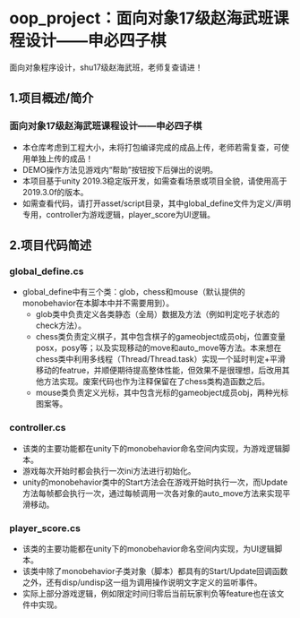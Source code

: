 # oop_project：面向对象17级赵海武班课程设计——申必四子棋
面向对象程序设计，shu17级赵海武班，老师复查请进！

## 1.项目概述/简介
### 面向对象17级赵海武班课程设计——申必四子棋
- 本仓库考虑到工程大小，未将打包编译完成的成品上传，老师若需复查，可使用单独上传的成品！
- DEMO操作方法见游戏内“帮助”按钮按下后弹出的说明。
- 本项目基于unity 2019.3稳定版开发，如需查看场景或项目全貌，请使用高于2019.3.0f的版本。
- 如需查看代码，请打开asset/script目录，其中global_define文件为定义/声明专用，controller为游戏逻辑，player_score为UI逻辑。

## 2.项目代码简述
### global_define.cs
- global_define中有三个类：glob，chess和mouse（默认提供的monobehavior在本脚本中并不需要用到）。
  - glob类中负责定义各类静态（全局）数据及方法（例如判定吃子状态的check方法）。
  - chess类负责定义棋子，其中包含棋子的gameobject成员obj，位置变量posx，posy等；以及实现移动的move和auto_move等方法。本来想在chess类中利用多线程（Thread/Thread.task）实现一个延时判定+平滑移动的featrue，并顺便期待提高整体性能，但效果不是很理想，后改用其他方法实现。废案代码也作为注释保留在了chess类构造函数之后。
  - mouse类负责定义光标，其中包含光标的gameobject成员obj，两种光标图案等。
### controller.cs
- 该类的主要功能都在unity下的monobehavior命名空间内实现，为游戏逻辑脚本。
- 游戏每次开始时都会执行一次ini方法进行初始化。
- unity的monobehavior类中的Start方法会在游戏开始时执行一次，而Update方法每帧都会执行一次，通过每帧调用一次各对象的auto_move方法来实现平滑移动。
### player_score.cs
- 该类的主要功能都在unity下的monobehavior命名空间内实现，为UI逻辑脚本。
- 该类中除了monobehavior子类对象（脚本）都具有的Start/Update回调函数之外，还有disp/undisp这一组为调用操作说明文字定义的监听事件。
- 实际上部分游戏逻辑，例如限定时间归零后当前玩家判负等feature也在该文件中实现。
